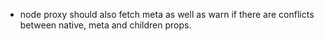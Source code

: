 - node proxy should also fetch meta as well as warn if there are conflicts between native, meta and children props.